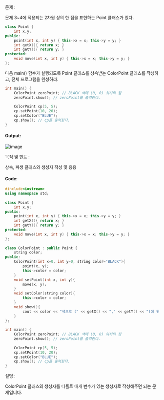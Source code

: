 문제 :

문제 3~4에 적용되는 2차원 상의 한 점을 표현하는 Point 클래스가 있다.
```cpp
class Point {
    int x,y;
public:
    point(int x, int y) { this->x = x; this->y = y; }
    int getX(){ return x; }
    int getY(){ return y; }
protected:
    void move(int x, int y) { this->x = x; this->y = y; }
};
```

다음 main() 함수가 실행되도록 Point 클래스를 상속받는 ColorPoint 클래스를 작성하고, 전체 프로그램을 완성하라.
```cpp
int main() {
    ColorPoint zeroPoint; // BLACK 색에 (0, 0) 위치의 점
    zeroPoint.show(); // zeroPoint를 출력한다.
    
    ColorPoint cp(5, 5);
    cp.setPoint(10, 20);
    cp.setColor("BLUE");
    cp.show(); // cp를 출력한다.
}
```

#### Output:
![image](https://img1.daumcdn.net/thumb/R1280x0/?scode=mtistory2&fname=https%3A%2F%2Fk.kakaocdn.net%2Fdn%2FbIsCmL%2FbtqCzBiWyjZ%2FcJznkCvsOQeeeOzF8Boq40%2Fimg.png)

목적 및 힌트 :

상속, 파생 클래스와 생성자 작성 및 응용

#### Code:
```cpp
#include<iostream>
using namespace std;
 
class Point {
    int x,y;
public:
    point(int x, int y) { this->x = x; this->y = y; }
    int getX(){ return x; }
    int getY(){ return y; }
protected:
    void move(int x, int y) { this->x = x; this->y = y; }
};
 
class ColorPoint : public Point {
    string color;
public:
    ColorPoint(int x=0, int y=0, string color="BLACK"){
        point(x, y);
        this->color = color;
    }
    void setPoint(int x, int y){
        move(x, y);
    }
    void setColor(string color){
        this->color = color;
    }
    void show(){
        cout << color << "색으로 (" << getX() << "," << getY() << ")에 위치한 점입니다.\n"; 
    }
};
 
int main() {
    ColorPoint zeroPoint; // BLACK 색에 (0, 0) 위치의 점
    zeroPoint.show(); // zeroPoint를 출력한다.
    
    ColorPoint cp(5, 5);
    cp.setPoint(10, 20);
    cp.setColor("BLUE");
    cp.show(); // cp를 출력한다.
}
```
설명 :

ColorPoint 클래스의 생성자를 디폴트 매개 변수가 있는 생성자로 작성해주면 되는 문제입니다. 

